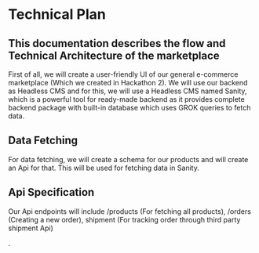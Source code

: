 # Technical Plan

## This documentation describes the flow and Technical Architecture of the marketplace

First of all, we will create a user-friendly UI of our general e-commerce marketplace (Which we created in Hackathon 2). We will use our backend as Headless CMS and for this, we will use a Headless CMS named Sanity, which is a powerful tool for ready-made backend as it provides complete backend package with built-in database which uses GROK queries to fetch data.

## Data Fetching

For data fetching, we will create a schema for our products and will create an Api for that. This will be used for fetching data in Sanity.

## Api Specification

Our Api endpoints will include /products (For fetching all products), /orders (Creating a new order), shipment (For tracking order through third party shipment Api)

.
